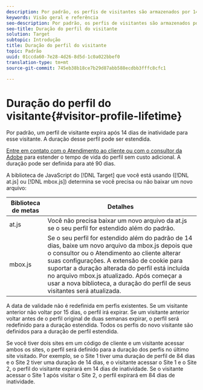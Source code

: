 ```yaml
---
description: Por padrão, os perfis de visitantes são armazenados por 14 dias. A duração desse perfil pode ser estendida.
keywords: Visão geral e referência
seo-description: Por padrão, os perfis de visitantes são armazenados por 14 dias. A duração desse perfil pode ser estendida.
seo-title: Duração do perfil do visitante
solution: Target
subtopic: Introdução
title: Duração do perfil do visitante
topic: Padrão
uuid: 01ccda60-7e28-4d26-8d5d-1c0a022bbef0
translation-type: tm+mt
source-git-commit: 745eb38b18ce7b29d87abb588ecdbb3fffc8cfc1

---
```



# Duração do perfil do visitante{#visitor-profile-lifetime}

Por padrão, um perfil de visitante expira após 14 dias de inatividade para esse visitante. A duração desse perfil pode ser estendida.

[Entre em contato com o Atendimento ao cliente ou com o consultor da Adobe](../../cmp-resources-and-contact-information.md#reference_ACA3391A00EF467B87930A450050077C) para estender o tempo de vida do perfil sem custo adicional. A duração pode ser definida para até 90 dias.

A biblioteca de JavaScript do [!DNL Target] que você está usando ([!DNL at.js] ou [!DNL mbox.js]) determina se você precisa ou não baixar um novo arquivo:

| Biblioteca de metas | Detalhes |
|--- |--- |
| at.js | Você não precisa baixar um novo arquivo da at.js se o seu perfil for estendido além do padrão. |
| mbox.js | Se o seu perfil for estendido além do padrão de 14 dias, baixe um novo arquivo da mbox.js depois que o consultor ou o Atendimento ao cliente alterar suas configurações. A extensão de cookie para suportar a duração alterada do perfil está incluída no arquivo mbox.js atualizado. Após começar a usar a nova biblioteca, a duração do perfil de seus visitantes será atualizada. |

A data de validade não é redefinida em perfis existentes. Se um visitante anterior não voltar por 15 dias, o perfil irá expirar. Se um visitante anterior voltar antes de o perfil original de duas semanas expirar, o perfil será redefinido para a duração estendida. Todos os perfis do novo visitante são definidos para a duração de perfil estendida.

Se você tiver dois sites em um código de cliente e um visitante acessar ambos os sites, o perfil será definido para a duração dos perfis no último site visitado. Por exemplo, se o Site 1 tiver uma duração de perfil de 84 dias e o Site 2 tiver uma duração de 14 dias, e o visitante acessar o Site 1 e o Site 2, o perfil do visitante expirará em 14 dias de inatividade. Se o visitante acessar o Site 1 após visitar o Site 2, o perfil expirará em 84 dias de inatividade.
